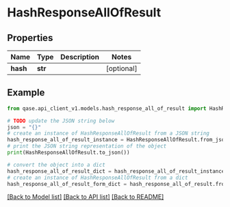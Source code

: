 # HashResponseAllOfResult


## Properties

Name | Type | Description | Notes
------------ | ------------- | ------------- | -------------
**hash** | **str** |  | [optional] 

## Example

```python
from qase.api_client_v1.models.hash_response_all_of_result import HashResponseAllOfResult

# TODO update the JSON string below
json = "{}"
# create an instance of HashResponseAllOfResult from a JSON string
hash_response_all_of_result_instance = HashResponseAllOfResult.from_json(json)
# print the JSON string representation of the object
print(HashResponseAllOfResult.to_json())

# convert the object into a dict
hash_response_all_of_result_dict = hash_response_all_of_result_instance.to_dict()
# create an instance of HashResponseAllOfResult from a dict
hash_response_all_of_result_form_dict = hash_response_all_of_result.from_dict(hash_response_all_of_result_dict)
```
[[Back to Model list]](../README.md#documentation-for-models) [[Back to API list]](../README.md#documentation-for-api-endpoints) [[Back to README]](../README.md)


